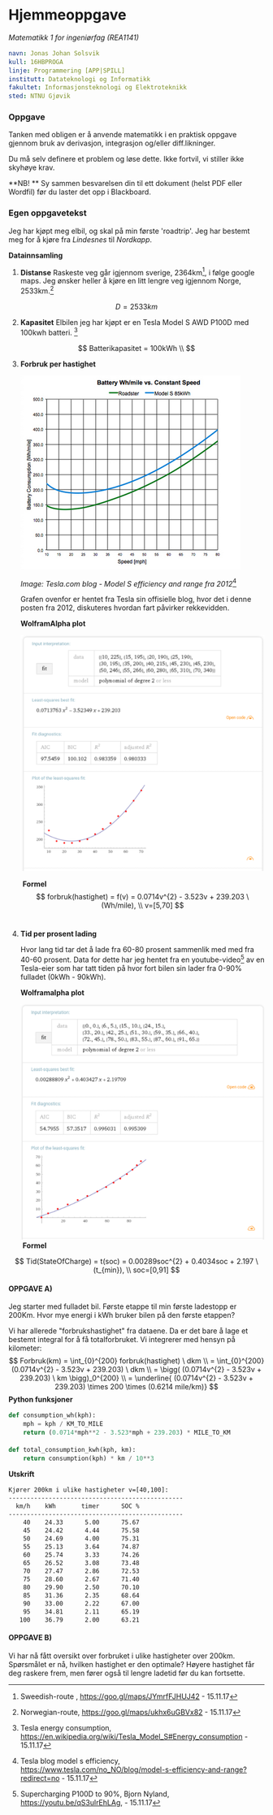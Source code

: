 # Hjemmeoppgave

*Matematikk 1 for ingeniørfag (REA1141)*

```yaml
navn: Jonas Johan Solsvik
kull: 16HBPROGA
linje: Programmering [APP|SPILL]
institutt: Datateknologi og Informatikk 
fakultet: Informasjonsteknologi og Elektroteknikk
sted: NTNU Gjøvik    
```

### Oppgave

Tanken med obligen er å anvende matematikk i en praktisk oppgave gjennom bruk av derivasjon, integrasjon og/eller diff.likninger.

Du må selv definere et problem og løse dette.  Ikke fortvil, vi stiller ikke skyhøye krav.

**NB! **  Sy sammen besvarelsen din til ett dokument (helst PDF eller Wordfil) før du laster det opp i Blackboard. 

### Egen oppgavetekst

Jeg har kjøpt meg elbil, og skal på min første 'roadtrip'. Jeg har bestemt meg for å kjøre fra *Lindesnes* til *Nordkapp*. 

**Datainnsamling**

1. **Distanse**
   Raskeste veg går igjennom sverige, 2364km[^1], i følge google maps.  Jeg ønsker heller å kjøre en litt 		lengre veg igjennom Norge, 2533km.[^2] 

$$
D = 2533km
$$



2. **Kapasitet**
   Elbilen jeg har kjøpt er en Tesla Model S AWD P100D med 100kwh batteri. [^3]

$$
Batterikapasitet = 100kWh  \\
$$

3. **Forbruk per hastighet** 

   ![rangevsconsumption](speedvsconsumption.jpg)

   *Image: Tesla.com blog - Model S efficiency and range fra 2012*[^4]

   Grafen ovenfor er hentet fra Tesla sin offisielle blog, hvor det i denne posten fra 2012, diskuteres hvordan fart påvirker rekkevidden.

   **WolframAlpha plot**

   ![](speedvsconsumption.png)

   ​	**Formel**
   $$
   forbruk(hastighet) = f(v) = 0.0714v^{2} - 3.523v + 239.203 \ (Wh/mile), \\ v=[5,70] 
   $$
   ​


4. **Tid per prosent lading**

   Hvor lang tid tar det å lade fra 60-80 prosent sammenlik med med fra 40-60 prosent. Data for dette har jeg hentet fra en youtube-video[^6] av en Tesla-eier som har tatt tiden på hvor fort bilen sin lader fra 0-90% fulladet (0kWh - 90kWh). 

   **Wolframalpha plot**

   ![](socvst.png)
   ​	**Formel**

$$
Tid(StateOfCharge) = t(soc) = 0.00289soc^{2} + 0.4034soc + 2.197 \ (t_{min}), \\ soc=[0,91]
$$

#### OPPGAVE A)

Jeg starter med fulladet bil. Første etappe til min første ladestopp er 200Km. Hvor mye energi i kWh bruker bilen på den første etappen?

Vi har allerede "forbrukshastighet" fra dataene. Da er det bare å lage et bestemt integral for å få totalforbruket. Vi integrerer med hensyn på kilometer:
$$
Forbruk(km) = \int_{0}^{200} forbruk(hastighet) \ dkm
\\
= \int_{0}^{200} (0.0714v^{2} - 3.523v + 239.203)  \ dkm 
\\
= \bigg(  (0.0714v^{2} - 3.523v + 239.203) \ km \bigg)_0^{200}
\\  
= \underline{ (0.0714v^{2} - 3.523v + 239.203) \times 200 \times (0.6214 mile/km)}
$$
**Python funksjoner**

```python
def consumption_wh(kph):
	mph = kph / KM_TO_MILE
	return (0.0714*mph**2 - 3.523*mph + 239.203) * MILE_TO_KM

def total_consumption_kwh(kph, km):
	return consumption(kph) * km / 10**3
```

**Utskrift**

```
Kjører 200km i ulike hastigheter v=[40,100]:
------------------------------------------------
  km/h    kWh       timer      SOC %
------------------------------------------------
    40 	  24.33 	 5.00 	   75.67
    45 	  24.42 	 4.44 	   75.58
    50 	  24.69 	 4.00 	   75.31
    55 	  25.13 	 3.64 	   74.87
    60 	  25.74 	 3.33 	   74.26
    65 	  26.52 	 3.08 	   73.48
    70 	  27.47 	 2.86 	   72.53
    75 	  28.60 	 2.67 	   71.40
    80 	  29.90 	 2.50 	   70.10
    85 	  31.36 	 2.35 	   68.64
    90 	  33.00 	 2.22 	   67.00
    95 	  34.81 	 2.11 	   65.19
   100 	  36.79 	 2.00 	   63.21
```



#### OPPGAVE B)

Vi har nå fått oversikt over forbruket i ulike hastigheter over 200km. Spørsmålet er nå, hvilken hastighet er den optimale? Høyere hastighet får deg raskere frem, men fører også til lengre ladetid før du kan fortsette.

 

[^1]: Sweedish-route ,  https://goo.gl/maps/JYmrfFJHUJ42 - 15.11.17
[^2]: Norwegian-route, https://goo.gl/maps/ukhx6uGBVx82 - 15.11.17
[^3]: Tesla energy consumption, https://en.wikipedia.org/wiki/Tesla_Model_S#Energy_consumption - 15.11.17
[^4]: Tesla blog model s efficiency, https://www.tesla.com/no_NO/blog/model-s-efficiency-and-range?redirect=no - 15.11.17
[^5]: WolframAlpha.com, https://www.wolframalpha.com/ - 15.11.17
[^6]: Supercharging P100D to 90%, Bjorn Nyland, https://youtu.be/qS3ulrEhLAg, - 15.11.17







